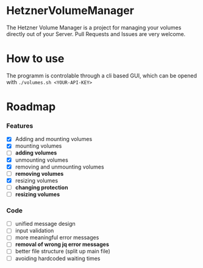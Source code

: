 HetznerVolumeManager
====================

The Hetzner Volume Manager is a project for managing your volumes directly out of your Server.
Pull Requests and Issues are very welcome.

How to use
==========
The programm is controlable through a cli based GUI, which can be opened with ``./volumes.sh <YOUR-API-KEY>``


Roadmap
=======
### Features
- [x] Adding and mounting volumes
- [x] mounting volumes
- [ ] **adding volumes**
- [x] unmounting volumes
- [x] removing and unmounting volumes
- [ ] **removing volumes**
- [x] resizing volumes
- [ ] **changing protection**
- [ ] **resizing volumes** 

### Code
- [ ] unified message design
- [ ] input validation
- [ ] more meaningful error messages
- [ ] **removal of wrong jq error messages**
- [ ] better file structure (split up main file)
- [ ] avoiding hardcoded waiting times
